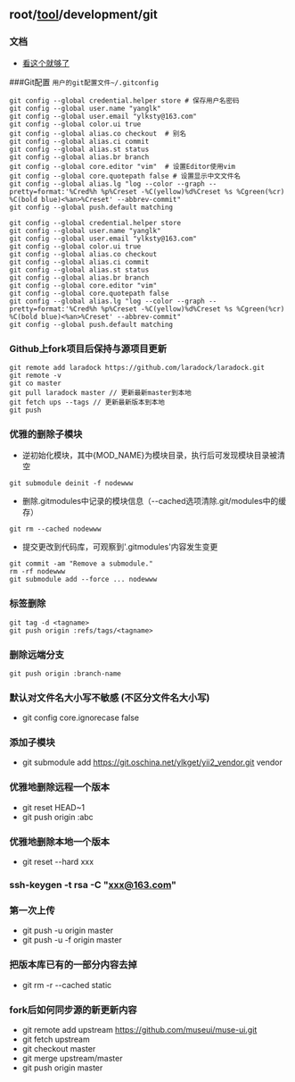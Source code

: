 ## root/[tool](../README.md)/development/git
### 文档
* [看这个就够了](https://github.com/geeeeeeeeek/git-recipes/wiki)

###Git配置 `用户的git配置文件~/.gitconfig`
~~~
git config --global credential.helper store # 保存用户名密码
git config --global user.name "yanglk"
git config --global user.email "ylksty@163.com"
git config --global color.ui true
git config --global alias.co checkout  # 别名
git config --global alias.ci commit
git config --global alias.st status
git config --global alias.br branch
git config --global core.editor "vim"  # 设置Editor使用vim
git config --global core.quotepath false # 设置显示中文文件名
git config --global alias.lg "log --color --graph --pretty=format:'%Cred%h %p%Creset -%C(yellow)%d%Creset %s %Cgreen(%cr) %C(bold blue)<%an>%Creset' --abbrev-commit"
git config --global push.default matching
~~~
~~~
git config --global credential.helper store
git config --global user.name "yanglk"
git config --global user.email "ylksty@163.com"
git config --global color.ui true
git config --global alias.co checkout
git config --global alias.ci commit
git config --global alias.st status
git config --global alias.br branch
git config --global core.editor "vim"
git config --global core.quotepath false
git config --global alias.lg "log --color --graph --pretty=format:'%Cred%h %p%Creset -%C(yellow)%d%Creset %s %Cgreen(%cr) %C(bold blue)<%an>%Creset' --abbrev-commit"
git config --global push.default matching
~~~

### Github上fork项目后保持与源项目更新
~~~
git remote add laradock https://github.com/laradock/laradock.git
git remote -v
git co master
git pull laradock master // 更新最新master到本地
git fetch ups --tags // 更新最新版本到本地
git push
~~~

### 优雅的删除子模块
* 逆初始化模块，其中{MOD_NAME}为模块目录，执行后可发现模块目录被清空
~~~
git submodule deinit -f nodewww 
~~~
* 删除.gitmodules中记录的模块信息（--cached选项清除.git/modules中的缓存）
~~~
git rm --cached nodewww
~~~
* 提交更改到代码库，可观察到'.gitmodules'内容发生变更
~~~
git commit -am "Remove a submodule."
rm -rf nodewww
git submodule add --force ... nodewww
~~~

### 标签删除
~~~
git tag -d <tagname>
git push origin :refs/tags/<tagname>
~~~

### 删除远端分支
~~~
git push origin :branch-name
~~~

### 默认对文件名大小写不敏感 (不区分文件名大小写)
* git config core.ignorecase false


### 添加子模块
* git submodule add https://git.oschina.net/ylkget/yii2_vendor.git vendor

### 优雅地删除远程一个版本
* git reset HEAD~1
* git push origin :abc

### 优雅地删除本地一个版本
* git reset --hard xxx

### ssh-keygen -t rsa -C "xxx@163.com"

### 第一次上传
* git push -u origin master
* git push -u -f origin master

### 把版本库已有的一部分内容去掉
* git rm -r --cached static

### fork后如何同步源的新更新内容
* git remote add upstream https://github.com/museui/muse-ui.git
* git fetch upstream
* git checkout master
* git merge upstream/master
* git push origin master
